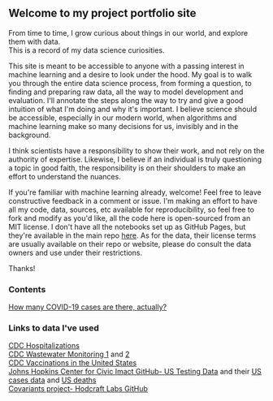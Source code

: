 ## Welcome to my project portfolio site

From time to time, I grow curious about things in our world, and explore them with data.\
This is a record of my data science curiosities.

This site is meant to be accessible to anyone with a passing interest in machine learning and a desire to look under the hood. My goal is to walk you through the entire data science process, from forming a question, to finding and preparing raw data, all the way to model development and evaluation. I'll annotate the steps along the way to try and give a good intuition of what I'm doing and why it's important. I believe science should be accessible, especially in our modern world, when algorithms and machine learning make so many decisions for us, invisibly and in the background.

I think scientists have a responsibility to show their work, and not rely on the authority of expertise. Likewise, I believe if an individual is truly questioning a topic in good faith, the responsibility is on their shoulders to make an effort to understand the nuances.

If you're familiar with machine learning already, welcome! Feel free to leave constructive feedback in a comment or issue. I'm making an effort to have all my code, data, sources, etc available for reproducibility, so feel free to fork and modify as you'd like, all the code here is open-sourced from an MIT license. I don't have all the notebooks set up as GitHub Pages, but they're available in the main repo [here](https://github.com/MattLScruggs/DataScienceRamblings). As for the data, their license terms are usually available on their repo or website, please do consult the data owners and use under their restrictions. 

Thanks!

### Contents 

[How many COVID-19 cases are there, actually?](https://mattlscruggs.github.io/DataScienceRamblings/Actual_Case_Count_Presentation_Version.html)


### Links to data I've used

[CDC Hospitalizations](https://healthdata.gov/Hospital/COVID-19-Reported-Patient-Impact-and-Hospital-Capa/g62h-syeh)\
[CDC Wastewater Monitoring 1](https://data.cdc.gov/Public-Health-Surveillance/NWSS-Public-SARS-CoV-2-Wastewater-Metric-Data/2ew6-ywp6) and [2](https://data.cdc.gov/Public-Health-Surveillance/NWSS-Public-SARS-CoV-2-Concentration-in-Wastewater/g653-rqe2)\
[CDC Vaccinations in the United States](https://data.cdc.gov/Vaccinations/COVID-19-Vaccinations-in-the-United-States-Jurisdi/unsk-b7fc)\
[Johns Hopkins Center for Civic Imact GitHub- US Testing Data](https://github.com/govex/COVID-19/tree/master/data_tables/testing_data) and their [US cases data](https://github.com/CSSEGISandData/COVID-19/blob/master/csse_covid_19_data/csse_covid_19_time_series/time_series_covid19_confirmed_US.csv) and [US deaths](https://github.com/CSSEGISandData/COVID-19/blob/master/csse_covid_19_data/csse_covid_19_time_series/time_series_covid19_deaths_US.csv)\
[Covariants project- Hodcraft Labs GitHub](https://github.com/hodcroftlab/covariants/blob/master/web/data/perCountryData.json)

